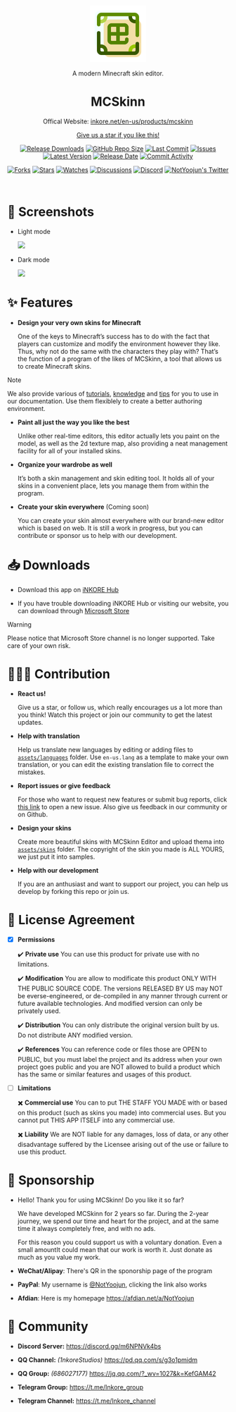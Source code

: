 
<p align="center">
  <a href="https://inkore.net/en-us/products/mcskinn/" target="_blank" rel="noopener noreferrer">
    <img width="128" src="materials/icons/MCSkinn.png" alt="MCSkinn Logo">
  </a>
</p>

<p align="center">A modern Minecraft skin editor.</p>

<h1 align="center">
  MCSkinn
</h1>

<p align="center">Offical Website: <a href="https://inkore.net/en-us/products/mcskinn/">inkore.net/en-us/products/mcskinn</p>

<p align="center">Give us a star if you like this!</p>

<p align="center">
  <a href="https://github.com/iNKORE-NET/MCSkinn/releases"><img src="https://img.shields.io/github/downloads/iNKORE-NET/MCSkinn/total?color=%239F7AEA" alt="Release Downloads"></a>
  <a href="#"><img src="https://img.shields.io/github/repo-size/iNKORE-NET/MCSkinn?color=6882C4" alt="GitHub Repo Size"></a>
  <a href="#"><img src="https://img.shields.io/github/last-commit/iNKORE-NET/MCSkinn?color=%23638e66" alt="Last Commit"></a>
  <a href="#"><img src="https://img.shields.io/github/issues/iNKORE-NET/MCSkinn?color=f76642" alt="Issues"></a>
  <a href="#"><img src="https://img.shields.io/github/v/release/iNKORE-NET/MCSkinn?color=%4CF4A8B4" alt="Latest Version"></a>
  <a href="#"><img src="https://img.shields.io/github/release-date/iNKORE-NET/MCSkinn?color=%23b0a3e8" alt="Release Date"></a>
  <a href="https://github.com/iNKORE-NET/MCSkinn/commits/"><img src="https://img.shields.io/github/commit-activity/m/iNKORE-NET/MCSkinn" alt="Commit Activity"></a>
</p>

<p align="center">
  <a href="https://github.com/iNKORE-NET/MCSkinn/network/members"><img src="https://img.shields.io/github/forks/iNKORE-NET/MCSkinn?style=social" alt="Forks"></a>
  <a href="https://github.com/iNKORE-NET/MCSkinn/stargazers"><img src="https://img.shields.io/github/stars/iNKORE-NET/MCSkinn?style=social" alt="Stars"></a>
  <a href="https://github.com/iNKORE-NET/MCSkinn/watchers"><img src="https://img.shields.io/github/watchers/iNKORE-NET/MCSkinn?style=social" alt="Watches"></a>
  <a href="https://github.com/iNKORE-NET/MCSkinn/discussions"><img src="https://img.shields.io/github/discussions/iNKORE-NET/MCSkinn?style=social" alt="Discussions"></a>
  <a href="https://discord.gg/m6NPNVk4bs"><img src="https://img.shields.io/discord/1092738458805608561?style=social&label=Discord&logo=discord" alt="Discord"></a>
  <a href="https://twitter.com/NotYoojun"><img src="https://img.shields.io/twitter/follow/NotYoojun?style=social" alt="NotYoojun's Twitter"></a>
</p>

<br>

# 📸 Screenshots

- Light mode

   ![](https://github.com/iNKORE-NET/MCSkinn/blob/main/materials/images/screenshotwrapper_1_en.png?raw=true)

- Dark mode

   ![](https://github.com/iNKORE-NET/MCSkinn/blob/main/materials/images/screenshotwrapper_4_en.png?raw=true)

# ✨ Features

- **Design your very own skins for Minecraft**

  One of the keys to Minecraft’s success has to do with the fact that players can customize and modify the environment however they like. Thus, why not do the same with the characters they play with? That’s the function of a program of the likes of MCSkinn, a tool that allows us to create Minecraft skins.

>[!NOTE]
> We also provide various of [tutorials](https://docs.inkore.net/mcskinn/tutorials), [knowledge](https://docs.inkore.net/mcskinn/knowledge) and [tips](https://docs.inkore.net/mcskinn/tips-n-tricks) for you to use in our documentation. Use them flexiblely to create a better authoring environment.

- **Paint all just the way you like the best**

  Unlike other real-time editors, this editor actually lets you paint on the model, as well as the 2d texture map, also providing a neat management facility for all of your installed skins.

- **Organize your wardrobe as well**

  It’s both a skin management and skin editing tool. It holds all of your skins in a convenient place, lets you manage them from within the program.

- **Create your skin everywhere** (Coming soon)

  You can create your skin almost everywhere with our brand-new editor which is based on web. It is still a work in progress, but you can contribute or sponsor us to help with our development.

# 📥 Downloads

- Download this app on [iNKORE Hub](https://inkore.net/hub-windows)

- If you have trouble downloading iNKORE Hub or visiting our website, you can download through [Microsoft Store](https://www.microsoft.com/store/productId/9N8SJT329HH1?ocid=pdpshare)

> [!WARNING]
> Please notice that Microsoft Store channel is no longer supported. Take care of your own risk.

# 🙋🏻‍♂️ Contribution

- **React us!**

  Give us a star, or follow us, which really encourages us a lot more than you think! Watch this project or join our community to get the latest updates.

- **Help with translation**

  Help us translate new languages by editing or adding files to [`assets/languages`](https://github.com/iNKORE-NET/MCSkinn/tree/main/assets/languages) folder. Use `en-us.lang` as a template to make your own translation, or you can edit the existing translation file to correct the mistakes.
  
- **Report issues or give feedback**

  For those who want to request new features or submit bug reports, click [this link](https://github.com/iNKORE-NET/MCSkinn/issues/new/choose) to open a new issue. Also give us feedback in our community or on Github.

- **Design your skins**

  Create more beautiful skins with MCSkinn Editor and upload thema into [`assets/skins`](https://github.com/iNKORE-NET/MCSkinn/tree/main/assets/skins) folder. The copyright of the skin you made is ALL YOURS, we just put it into samples.

- **Help with our development**

  If you are an anthusiast and want to support our project, you can help us develop by forking this repo or join us.

# 📝 License Agreement

- [x] **Permissions**

    ✔️ **Private use** You can use this product for private use with no limitations.

    ✔️ **Modification** You are allow to modificate this product ONLY WITH THE PUBLIC SOURCE CODE. The versions RELEASED BY US may NOT be everse-engineered, or de-compiled in any manner through current or future available technologies. And modified version can only be privately used.

    ✔️ **Distribution** You can only distribute the original version built by us. Do not distribute ANY modified version.

   ✔️ **References** You can reference code or files those are OPEN to PUBLIC, but you must label the project and its address when your own project goes public and you are NOT allowed to build a product which has the same or similar features and usages of this product.

- [ ] **Limitations**

   ✖️  **Commercial use** You can to put THE STAFF YOU MADE with or based on this product (such as skins you made) into commercial uses. But you cannot put THIS APP ITSELF into any commercial use.

   ✖️  **Liability** We are NOT liable for any damages, loss of data, or any other disadvantage suffered by the Licensee arising out of the use or failure to use this product.

# 🤝 Sponsorship

- Hello! Thank you for using MCSkinn! Do you like it so far?

     We have developed MCSkinn for 2 years so far. During the 2-year journey, we spend our time and heart for the project, and at the same time it always completely free, and with no ads.

     For this reason you could support us with a voluntary donation. Even a small amountIt could mean that our work is worth it. Just donate as much as you value my work.

- **WeChat/Alipay**: There's QR in the sponorship page of the program
- **PayPal**: My username is [@NotYoojun](https://paypal.me/NotYoojun?country.x=C2&locale.x=en_US), clicking the link also works
- **Afdian**: Here is my homepage <https://afdian.net/a/NotYoojun>

# 🎊 Community

- **Discord Server:** <https://discord.gg/m6NPNVk4bs>

- **QQ Channel:** *(1nkoreStudios)* <https://pd.qq.com/s/g3o1pmidm>

- **QQ Group:** *(686027177)* <https://jq.qq.com/?_wv=1027&k=KefGAM42>

- **Telegram Group:** <https://t.me/Inkore_group>

- **Telegram Channel:** <https://t.me/Inkore_channel>
